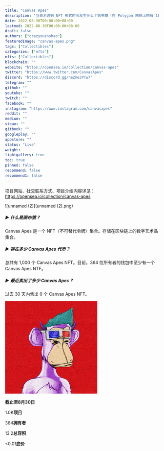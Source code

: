 ```yaml
---
title: "Canvas Apes"
description: "当美术遇到 NFT 形式时会发生什么？帆布猿！在 Polygon 网络上拥有 1000 只独特的猿猴"
date: 2022-08-30T00:00:00+08:00
lastmod: 2022-08-30T00:00:00+08:00
draft: false
authors: ["crazyxuanshao"]
featuredImage: "canvas-apes.png"
tags: ["Collectibles"]
categories: ["nfts"]
nfts: ["Collectibles"]
blockchain: ""
website: "https://opensea.io/collection/canvas-apes"
twitter: "https://www.twitter.com/CanvasApes"
discord: "https://discord.gg/neZmeJPTw7"
telegram: ""
github: ""
youtube: ""
twitch: ""
facebook: ""
instagram: "https://www.instagram.com/canvasapes"
reddit: ""
medium: ""
steam: ""
gitbook: ""
googleplay: ""
appstore: ""
status: "Live"
weight: 
lightgallery: true
toc: true
pinned: false
recommend: false
recommend1: false
---
```

项目网站、社交联系方式、项目介绍内容详见：https://opensea.io/collection/canvas-apes

![unnamed (2)](unnamed (2).png)

##### ▶ 什么是画布猿？

Canvas Apes 是一个 NFT（不可替代令牌）集合。存储在区块链上的数字艺术品集合。

##### ▶ 存在多少 Canvas Apes 代币？

总共有 1,000 个 Canvas Apes NFT。目前，364 位所有者的钱包中至少有一个 Canvas Apes NTF。

##### ▶ 最近卖出了多少 Canvas Apes？

过去 30 天内售出 0 个 Canvas Apes NFT。

![unnamed](unnamed.png)

**截止至8月30日**

1.0K**项目**

364**拥有者**

13.2**总容积**

<0.01**底价**